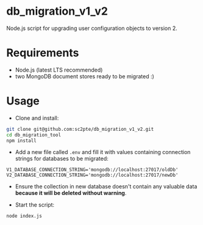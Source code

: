 # db_migration_v1_v2

Node.js script for upgrading user configuration objects to version 2.

# Requirements

* Node.js (latest LTS recommended)
* two MongoDB document stores ready to be migrated :)

# Usage

* Clone and install:

```bash
git clone git@github.com:sc2pte/db_migration_v1_v2.git
cd db_migration_tool
npm install
```

* Add a new file called `.env` and fill it with values containing connection strings for databases to be migrated:

```
V1_DATABASE_CONNECTION_STRING='mongodb://localhost:27017/oldDb'
V2_DATABASE_CONNECTION_STRING='mongodb://localhost:27017/newDb'
```

* Ensure the collection in new database doesn't contain any valuable data **because it will be deleted without warning**.

* Start the script:

```
node index.js
```
